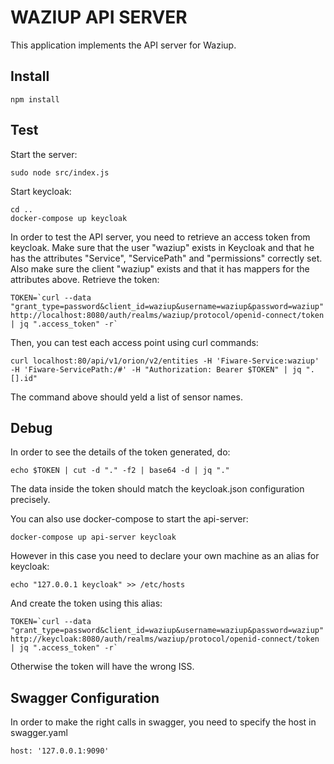 
WAZIUP API SERVER
=================

This application implements the API server for Waziup.

Install
-------

```
npm install
```

Test
----

Start the server:
```
sudo node src/index.js
```

Start keycloak:
```
cd ..
docker-compose up keycloak
```

In order to test the API server, you need to retrieve an access token from keycloak.
Make sure that the user "waziup" exists in Keycloak and that he has the attributes "Service", "ServicePath" and "permissions" correctly set.
Also make sure the client "waziup" exists and that it has mappers for the attributes above.
Retrieve the token:
```
TOKEN=`curl --data "grant_type=password&client_id=waziup&username=waziup&password=waziup" http://localhost:8080/auth/realms/waziup/protocol/openid-connect/token | jq ".access_token" -r`

```

Then, you can test each access point using curl commands:
```
curl localhost:80/api/v1/orion/v2/entities -H 'Fiware-Service:waziup' -H 'Fiware-ServicePath:/#' -H "Authorization: Bearer $TOKEN" | jq ".[].id"
```
The command above should yeld a list of sensor names.

Debug
-----

In order to see the details of the token generated, do:
```
echo $TOKEN | cut -d "." -f2 | base64 -d | jq "."
```
The data inside the token should match the keycloak.json configuration precisely.


You can also use docker-compose to start the api-server:
```
docker-compose up api-server keycloak
```
However in this case you need to declare your own machine as an alias for keycloak:
```
echo "127.0.0.1 keycloak" >> /etc/hosts
```
And create the token using this alias:
```
TOKEN=`curl --data "grant_type=password&client_id=waziup&username=waziup&password=waziup" http://keycloak:8080/auth/realms/waziup/protocol/openid-connect/token | jq ".access_token" -r`
```
Otherwise the token will have the wrong ISS.

Swagger Configuration
-------
In order to make the right calls in swagger, you need to specify the host in swagger.yaml
```
host: '127.0.0.1:9090'
```
